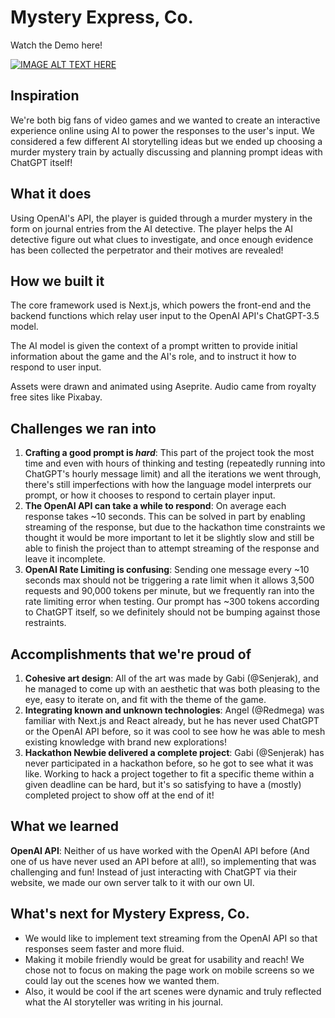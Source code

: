 # Mystery Express, Co.

Watch the Demo here!

[![IMAGE ALT TEXT HERE](https://img.youtube.com/vi/j-xPbNTli5M/0.jpg)](https://www.youtube.com/watch?v=j-xPbNTli5M)

## Inspiration

We're both big fans of video games and we wanted to create an interactive experience online using AI to power the responses to the user's input. We considered a few different AI storytelling ideas but we ended up choosing a murder mystery train by actually discussing and planning prompt ideas with ChatGPT itself!

## What it does

Using OpenAI's API, the player is guided through a murder mystery in the form on journal entries from the AI detective. The player helps the AI detective figure out what clues to investigate, and once enough evidence has been collected the perpetrator and their motives are revealed!

## How we built it

The core framework used is Next.js, which powers the front-end and the backend functions which relay user input to the OpenAI API's ChatGPT-3.5 model.

The AI model is given the context of a prompt written to provide initial information about the game and the AI's role, and to instruct it how to respond to user input.

Assets were drawn and animated using Aseprite. Audio came from royalty free sites like Pixabay.

## Challenges we ran into

1. **Crafting a good prompt is _hard_**: This part of the project took the most time and even with hours of thinking and testing (repeatedly running into ChatGPT's hourly message limit) and all the iterations we went through, there's still imperfections with how the language model interprets our prompt, or how it chooses to respond to certain player input.
2. **The OpenAI API can take a while to respond**: On average each response takes ~10 seconds. This can be solved in part by enabling streaming of the response, but due to the hackathon time constraints we thought it would be more important to let it be slightly slow and still be able to finish the project than to attempt streaming of the response and leave it incomplete.
3. **OpenAI Rate Limiting is confusing**: Sending one message every ~10 seconds max should not be triggering a rate limit when it allows 3,500 requests and 90,000 tokens per minute, but we frequently ran into the rate limiting error when testing. Our prompt has ~300 tokens according to ChatGPT itself, so we definitely should not be bumping against those restraints.

## Accomplishments that we're proud of

1. **Cohesive art design**: All of the art was made by Gabi (@Senjerak), and he managed to come up with an aesthetic that was both pleasing to the eye, easy to iterate on, and fit with the theme of the game.
2. **Integrating known and unknown technologies**: Angel (@Redmega) was familiar with Next.js and React already, but he has never used ChatGPT or the OpenAI API before, so it was cool to see how he was able to mesh existing knowledge with brand new explorations!
3. **Hackathon Newbie delivered a complete project**: Gabi (@Senjerak) has never participated in a hackathon before, so he got to see what it was like. Working to hack a project together to fit a specific theme within a given deadline can be hard, but it's so satisfying to have a (mostly) completed project to show off at the end of it!

## What we learned

**OpenAI API**: Neither of us have worked with the OpenAI API before (And one of us have never used an API before at all!), so implementing that was challenging and fun! Instead of just interacting with ChatGPT via their website, we made our own server talk to it with our own UI.

## What's next for Mystery Express, Co.

- We would like to implement text streaming from the OpenAI API so that responses seem faster and more fluid.
- Making it mobile friendly would be great for usability and reach! We chose not to focus on making the page work on mobile screens so we could lay out the scenes how we wanted them.
- Also, it would be cool if the art scenes were dynamic and truly reflected what the AI storyteller was writing in his journal.
